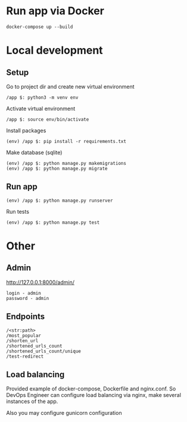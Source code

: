 # Run app via Docker

```
docker-compose up --build
```

# Local development

## Setup

Go to project dir and create new virtual environment
```
/app $: python3 -m venv env
```
Activate virtual environment
```
/app $: source env/bin/activate
```
Install packages
```
(env) /app $: pip install -r requirements.txt
```
Make database (sqlite)
```
(env) /app $: python manage.py makemigrations
(env) /app $: python manage.py migrate
```
## Run app
```
(env) /app $: python manage.py runserver
```
Run tests
```
(env) /app $: python manage.py test
```

# Other

## Admin

http://127.0.0.1:8000/admin/

```
login - admin
password - admin
```

## Endpoints

```
/<str:path>       
/most_popular        
/shorten_url     
/shortened_urls_count        
/shortened_urls_count/unique      
/test-redirect
```

## Load balancing

Provided example of docker-compose, Dockerfile and nginx.conf.
So DevOps Engineer can configure load balancing via nginx,
make several instances of the app.

Also you may configure gunicorn configuration